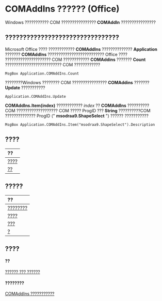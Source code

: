 
# COMAddIns ?????? (Office)

Windows ??????????? COM ????????????????  **COMAddIn** ????????????????


## ????????????????????????????????

Microsoft Office ???? ????????????  **COMAddIns** ?????????????? **Application** ??????? **COMAddIns** ?????????????????????????? Office ???? ????????????????????? COM ???????????? **COMAddins** ??????? **Count** ?????????????????????????? COM ????????????


```
MsgBox Application.COMAddIns.Count
```

????????Windows ???????? COM ???????????????? **COMAddins** ??????? **Update** ???????????




```
Application.COMAddIns.Update
```

 **COMAddIns.Item(index)** ???????????? _index_ ?? **COMAddIns** ?????????? COM ??????????????????? COM ????? ProgID ??? **String** ??????????COM ?????????????? ProgID (" **msodraa9.ShapeSelect** ") ?????? ???????????




```
MsgBox Application.COMAddIns.Item("msodraa9.ShapeSelect").Description
```


## ????



|**??**|
|:-----|
|[????](bc9f4f41-fe52-1ba0-160c-0b1926194806.md)|
|[??](4cbaff64-10e8-d792-60b5-29f6de97dc8f.md)|

## ?????



|**??**|
|:-----|
|[????????](d1ee6b80-0a48-33e8-3fc3-45bc73ad1413.md)|
|[????](5522bdc5-15b5-473f-94e3-5010a3d30f4a.md)|
|[???](dedee4b9-f340-d8fa-2285-3f32a1c4f00a.md)|
|[?](1d0adb7a-867f-0241-8f13-1ba3310f201b.md)|

## ????


#### ??


[?????? ??? ??????](499c789a-aba2-0fad-649a-0ea964cd3b5e.md)
#### ????????


[COMAddIns ???????????](http://msdn.microsoft.com/library/0fc908fa-0846-07ca-d2a2-4c87525ae719%28Office.15%29.aspx)